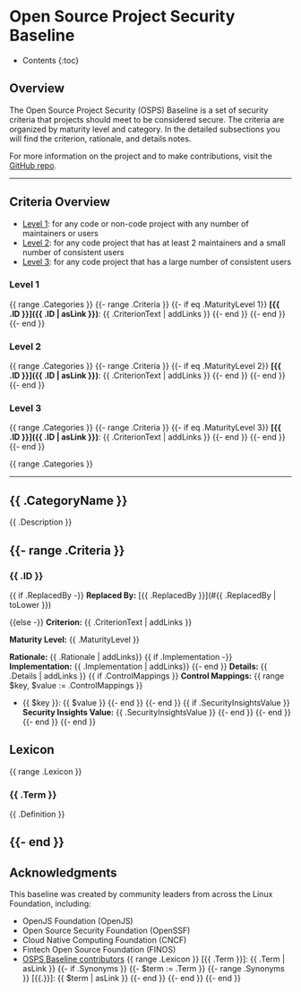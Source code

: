 # Open Source Project Security Baseline

* Contents
{:toc}

## Overview

The Open Source Project Security (OSPS) Baseline is a set of security criteria that projects should meet to be considered secure.
The criteria are organized by maturity level and category.
In the detailed subsections you will find the criterion, rationale, and details notes.

For more information on the project and to make contributions, visit the [GitHub repo](https://github.com/ossf/security-baseline).

---

## Criteria Overview

* [Level 1](#level-1): for any code or non-code project with any number of maintainers or users
* [Level 2](#level-2): for any code project that has at least 2 maintainers and a small number of consistent users
* [Level 3](#level-3): for any code project that has a large number of consistent users


### Level 1
{{ range .Categories }}
{{- range .Criteria }}
{{- if eq .MaturityLevel 1}}
**[{{ .ID }}]({{ .ID | asLink }})**: {{ .CriterionText | addLinks }}
{{- end }}
{{- end }}
{{- end }}

### Level 2
{{ range .Categories }}
{{- range .Criteria }}
{{- if eq .MaturityLevel 2}}
**[{{ .ID }}]({{ .ID | asLink }})**: {{ .CriterionText | addLinks }}
{{- end }}
{{- end }}
{{- end }}

### Level 3
{{ range .Categories }}
{{- range .Criteria }}
{{- if eq .MaturityLevel 3}}
**[{{ .ID }}]({{ .ID | asLink }})**: {{ .CriterionText | addLinks }}
{{- end }}
{{- end }}
{{- end }}

{{ range .Categories }}

---

## {{ .CategoryName }}

{{ .Description }}


{{- range .Criteria }}
---

### {{ .ID }}

{{ if .ReplacedBy -}}
**Replaced By:** [{{ .ReplacedBy }}](#{{ .ReplacedBy | toLower }})

{{else -}}
**Criterion:** {{ .CriterionText | addLinks }}

**Maturity Level:** {{ .MaturityLevel }}

**Rationale:** {{ .Rationale | addLinks}}
{{ if .Implementation -}}
**Implementation:** {{ .Implementation | addLinks}}
{{- end }}
**Details:** {{ .Details | addLinks }}
{{ if .ControlMappings }}
**Control Mappings:**
{{ range $key, $value := .ControlMappings }}
- {{ $key }}: {{ $value }}
{{- end }}
{{- end }}
{{ if .SecurityInsightsValue }}
**Security Insights Value:** {{ .SecurityInsightsValue }}
{{- end }}
{{- end }}
{{- end }}
{{- end }}


## Lexicon
{{ range .Lexicon }}
### {{ .Term }}

{{ .Definition }}

{{- end }}
---

## Acknowledgments

This baseline was created by community leaders from across the Linux Foundation, including:

- OpenJS Foundation (OpenJS)
- Open Source Security Foundation (OpenSSF)
- Cloud Native Computing Foundation (CNCF)
- Fintech Open Source Foundation (FINOS)
- [OSPS Baseline contributors](https://github.com/ossf/security-baseline/graphs/contributors)
{{ range .Lexicon }}
[{{ .Term }}]: {{ .Term | asLink }}
{{- if .Synonyms }}
{{- $term := .Term }}
{{- range .Synonyms }}
[{{.}}]: {{ $term | asLink }}
{{- end }}
{{- end }}
{{- end }}
